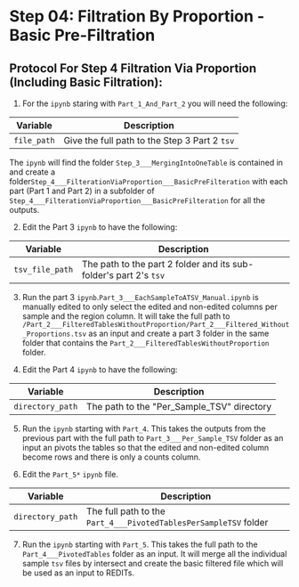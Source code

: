# Step 04: Filtration By Proportion - Basic Pre-Filtration

## Protocol For Step 4 Filtration Via Proportion (Including Basic Filtration):

1) For the `ipynb` staring with `Part_1_And_Part_2` you will need the following:

| Variable | Description |
|-----------------|-----------------|
| `file_path` | Give the full path to the Step 3 Part 2 `tsv` |

The `ipynb` will find the folder `Step_3___MergingIntoOneTable` is contained in and create a folder`Step_4___FilterationViaProportion___BasicPreFilteration` with each part (Part 1 and Part 2) in a subfolder of `Step_4___FilterationViaProportion___BasicPreFilteration` for all the outputs.

2) Edit the Part 3 `ipynb` to have the following:

| Variable | Description |
|-----------------|-----------------|
| `tsv_file_path` | The path to the part 2 folder and its sub-folder's part 2's `tsv`|

3) Run the part 3 `ipynb`.`Part_3___EachSampleToATSV_Manual.ipynb` is manually edited to only select the edited and non-edited columns per sample and the region column. It will take the full path to `/Part_2___FilteredTablesWithoutProportion/Part_2___Filtered_Without_Proportions.tsv` as an input and create a part 3 folder in the same folder that contains the `Part_2___FilteredTablesWithoutProportion` folder.

4) Edit the Part 4 `ipynb` to have the following:

| Variable | Description |
|-----------------|-----------------|
| `directory_path` | The path to the "Per_Sample_TSV" directory  |

5) Run the `ipynb` starting with `Part_4`. This takes the outputs from the previous part with the full path to `Part_3___Per_Sample_TSV` folder as an input an pivots the tables so that the edited and non-edited column become rows and there is only a counts column.

6) Edit the `Part_5*` `ipynb` file.

| Variable | Description |
|-----------------|-----------------|
| `directory_path` |  The full path to the `Part_4___PivotedTablesPerSampleTSV` folder  |

7) Run the `ipynb` starting with `Part_5`. This takes the full path to the `Part_4___PivotedTables` folder as an input. It will merge all the individual sample `tsv` files by intersect and create the basic filtered file which will be used as an input to REDITs.
